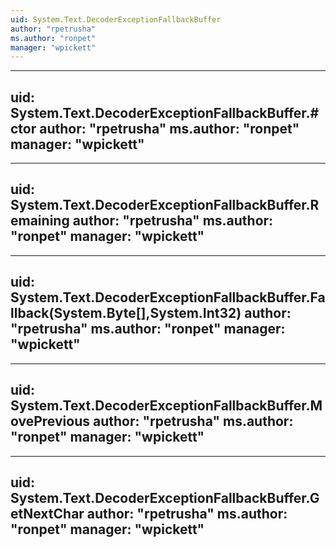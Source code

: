 ```yaml
---
uid: System.Text.DecoderExceptionFallbackBuffer
author: "rpetrusha"
ms.author: "ronpet"
manager: "wpickett"
---
```


---
uid: System.Text.DecoderExceptionFallbackBuffer.#ctor
author: "rpetrusha"
ms.author: "ronpet"
manager: "wpickett"
---

---
uid: System.Text.DecoderExceptionFallbackBuffer.Remaining
author: "rpetrusha"
ms.author: "ronpet"
manager: "wpickett"
---

---
uid: System.Text.DecoderExceptionFallbackBuffer.Fallback(System.Byte[],System.Int32)
author: "rpetrusha"
ms.author: "ronpet"
manager: "wpickett"
---

---
uid: System.Text.DecoderExceptionFallbackBuffer.MovePrevious
author: "rpetrusha"
ms.author: "ronpet"
manager: "wpickett"
---

---
uid: System.Text.DecoderExceptionFallbackBuffer.GetNextChar
author: "rpetrusha"
ms.author: "ronpet"
manager: "wpickett"
---
